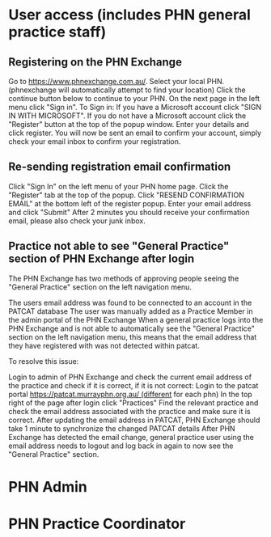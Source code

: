 # User access (includes PHN general practice staff)
## Registering on the PHN Exchange
Go to https://www.phnexchange.com.au/.
Select your local PHN. (phnexchange will automatically attempt to find your location)
Click the continue button below to continue to your PHN.
On the next page in the left menu click "Sign in".
To Sign in:
If you have a Microsoft account click "SIGN IN WITH MICROSOFT".
If you do not have a Microsoft account click the "Register" button at the top of the popup window.
Enter your details and click register.
You will now be sent an email to confirm your account, simply check your email inbox to confirm your registration.

## Re-sending registration email confirmation
Click "Sign In" on the left menu of your PHN home page.
Click the "Register" tab at the top of the popup.
Click "RESEND CONFIRMATION EMAIL" at the bottom left of the register popup.
Enter your email address and click "Submit"
After 2 minutes you should receive your confirmation email, please also check your junk inbox. 


## Practice not able to see "General Practice" section of PHN Exchange after login
The PHN Exchange has two methods of approving people seeing the "General Practice" section on the left navigation menu.

The users email address was found to be connected to an account in the PATCAT database
The user was manually added as a Practice Member in the admin portal of the PHN Exchange
When a general practice logs into the PHN Exchange and is not able to automatically see the "General Practice" section on the left navigation menu, this means that the email address that they have registered with was not detected within patcat.

To resolve this issue:

Login to admin of PHN Exchange and check the current email address of the practice and check if it is correct, if it is not correct:
Login to the patcat portal https://patcat.murrayphn.org.au/ (different for each phn)
In the top right of the page after login click "Practices"
Find the relevant practice and check the email address associated with the practice and make sure it is correct.
After updating the email address in PATCAT, PHN Exchange should take 1 minute to synchronize the changed PATCAT details
After PHN Exchange has detected the email change, general practice user using the email address needs to logout and log back in again to now see the "General Practice" section.



# PHN Admin



# PHN Practice Coordinator


